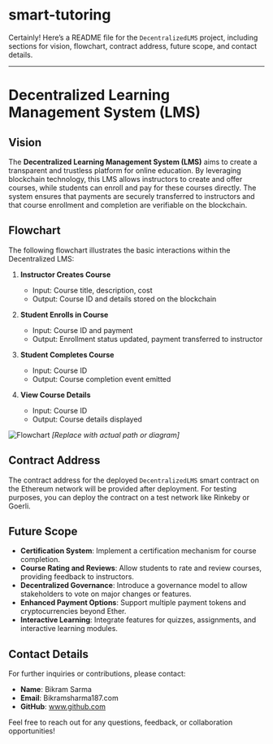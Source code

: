 # smart-tutoring
Certainly! Here’s a README file for the `DecentralizedLMS` project, including sections for vision, flowchart, contract address, future scope, and contact details.

---

# Decentralized Learning Management System (LMS)

## Vision

The **Decentralized Learning Management System (LMS)** aims to create a transparent and trustless platform for online education. By leveraging blockchain technology, this LMS allows instructors to create and offer courses, while students can enroll and pay for these courses directly. The system ensures that payments are securely transferred to instructors and that course enrollment and completion are verifiable on the blockchain.

## Flowchart

The following flowchart illustrates the basic interactions within the Decentralized LMS:

1. **Instructor Creates Course**
   - Input: Course title, description, cost
   - Output: Course ID and details stored on the blockchain

2. **Student Enrolls in Course**
   - Input: Course ID and payment
   - Output: Enrollment status updated, payment transferred to instructor

3. **Student Completes Course**
   - Input: Course ID
   - Output: Course completion event emitted

4. **View Course Details**
   - Input: Course ID
   - Output: Course details displayed

![Flowchart](path/to/flowchart.png) *[Replace with actual path or diagram]*

## Contract Address

The contract address for the deployed `DecentralizedLMS` smart contract on the Ethereum network will be provided after deployment. For testing purposes, you can deploy the contract on a test network like Rinkeby or Goerli.

## Future Scope

- **Certification System**: Implement a certification mechanism for course completion.
- **Course Rating and Reviews**: Allow students to rate and review courses, providing feedback to instructors.
- **Decentralized Governance**: Introduce a governance model to allow stakeholders to vote on major changes or features.
- **Enhanced Payment Options**: Support multiple payment tokens and cryptocurrencies beyond Ether.
- **Interactive Learning**: Integrate features for quizzes, assignments, and interactive learning modules.

## Contact Details

For further inquiries or contributions, please contact:

- **Name**: Bikram Sarma
- **Email**: Bikramsharma187.com
- **GitHub**: www.github.com

Feel free to reach out for any questions, feedback, or collaboration opportunities!

